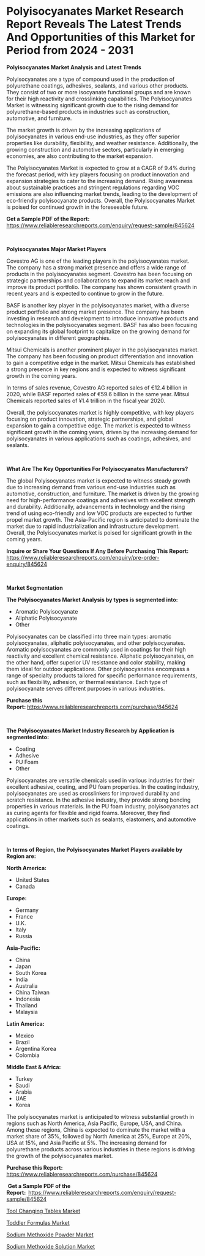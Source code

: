 <p><h1>Polyisocyanates Market Research Report Reveals The Latest Trends And Opportunities of this Market for Period from 2024 - 2031</h1></p><p><strong>Polyisocyanates Market Analysis and Latest Trends</strong></p>
<p><p>Polyisocyanates are a type of compound used in the production of polyurethane coatings, adhesives, sealants, and various other products. They consist of two or more isocyanate functional groups and are known for their high reactivity and crosslinking capabilities. The Polyisocyanates Market is witnessing significant growth due to the rising demand for polyurethane-based products in industries such as construction, automotive, and furniture.</p><p>The market growth is driven by the increasing applications of polyisocyanates in various end-use industries, as they offer superior properties like durability, flexibility, and weather resistance. Additionally, the growing construction and automotive sectors, particularly in emerging economies, are also contributing to the market expansion.</p><p>The Polyisocyanates Market is expected to grow at a CAGR of 9.4% during the forecast period, with key players focusing on product innovation and expansion strategies to cater to the increasing demand. Rising awareness about sustainable practices and stringent regulations regarding VOC emissions are also influencing market trends, leading to the development of eco-friendly polyisocyanate products. Overall, the Polyisocyanates Market is poised for continued growth in the foreseeable future.</p></p>
<p><strong>Get a Sample PDF of the Report:&nbsp;</strong> <a href="https://www.reliableresearchreports.com/enquiry/request-sample/845624">https://www.reliableresearchreports.com/enquiry/request-sample/845624</a></p>
<p>&nbsp;</p>
<p><strong>Polyisocyanates Major Market Players</strong></p>
<p><p>Covestro AG is one of the leading players in the polyisocyanates market. The company has a strong market presence and offers a wide range of products in the polyisocyanates segment. Covestro has been focusing on strategic partnerships and collaborations to expand its market reach and improve its product portfolio. The company has shown consistent growth in recent years and is expected to continue to grow in the future.</p><p>BASF is another key player in the polyisocyanates market, with a diverse product portfolio and strong market presence. The company has been investing in research and development to introduce innovative products and technologies in the polyisocyanates segment. BASF has also been focusing on expanding its global footprint to capitalize on the growing demand for polyisocyanates in different geographies.</p><p>Mitsui Chemicals is another prominent player in the polyisocyanates market. The company has been focusing on product differentiation and innovation to gain a competitive edge in the market. Mitsui Chemicals has established a strong presence in key regions and is expected to witness significant growth in the coming years.</p><p>In terms of sales revenue, Covestro AG reported sales of €12.4 billion in 2020, while BASF reported sales of €59.6 billion in the same year. Mitsui Chemicals reported sales of ¥1.4 trillion in the fiscal year 2020.</p><p>Overall, the polyisocyanates market is highly competitive, with key players focusing on product innovation, strategic partnerships, and global expansion to gain a competitive edge. The market is expected to witness significant growth in the coming years, driven by the increasing demand for polyisocyanates in various applications such as coatings, adhesives, and sealants.</p></p>
<p>&nbsp;</p>
<p><strong>What Are The Key Opportunities For Polyisocyanates Manufacturers?</strong></p>
<p><p>The global Polyisocyanates market is expected to witness steady growth due to increasing demand from various end-use industries such as automotive, construction, and furniture. The market is driven by the growing need for high-performance coatings and adhesives with excellent strength and durability. Additionally, advancements in technology and the rising trend of using eco-friendly and low VOC products are expected to further propel market growth. The Asia-Pacific region is anticipated to dominate the market due to rapid industrialization and infrastructure development. Overall, the Polyisocyanates market is poised for significant growth in the coming years.</p></p>
<p><strong>Inquire or Share Your Questions If Any Before Purchasing This Report:</strong> <a href="https://www.reliableresearchreports.com/enquiry/pre-order-enquiry/845624">https://www.reliableresearchreports.com/enquiry/pre-order-enquiry/845624</a></p>
<p>&nbsp;</p>
<p><strong>Market Segmentation</strong></p>
<p><strong>The Polyisocyanates Market Analysis by types is segmented into:</strong></p>
<p><ul><li>Aromatic Polyisocyanate</li><li>Aliphatic Polyisocyanate</li><li>Other</li></ul></p>
<p><p>Polyisocyanates can be classified into three main types: aromatic polyisocyanates, aliphatic polyisocyanates, and other polyisocyanates. Aromatic polyisocyanates are commonly used in coatings for their high reactivity and excellent chemical resistance. Aliphatic polyisocyanates, on the other hand, offer superior UV resistance and color stability, making them ideal for outdoor applications. Other polyisocyanates encompass a range of specialty products tailored for specific performance requirements, such as flexibility, adhesion, or thermal resistance. Each type of polyisocyanate serves different purposes in various industries.</p></p>
<p><strong>Purchase this Report:&nbsp;</strong><a href="https://www.reliableresearchreports.com/purchase/845624">https://www.reliableresearchreports.com/purchase/845624</a></p>
<p>&nbsp;</p>
<p><strong>The Polyisocyanates Market Industry Research by Application is segmented into:</strong></p>
<p><ul><li>Coating</li><li>Adhesive</li><li>PU Foam</li><li>Other</li></ul></p>
<p><p>Polyisocyanates are versatile chemicals used in various industries for their excellent adhesive, coating, and PU foam properties. In the coating industry, polyisocyanates are used as crosslinkers for improved durability and scratch resistance. In the adhesive industry, they provide strong bonding properties in various materials. In the PU foam industry, polyisocyanates act as curing agents for flexible and rigid foams. Moreover, they find applications in other markets such as sealants, elastomers, and automotive coatings.</p></p>
<p>&nbsp;</p>
<p><strong>In terms of Region, the Polyisocyanates Market Players available by Region are:</strong></p>
<p>
    <p> <strong> North America: </strong>
        <ul>
            <li>United States</li>
            <li>Canada</li>
        </ul>
        </p> 
    <p> <strong> Europe: </strong>
        <ul>
            <li>Germany</li>
            <li>France</li>
            <li>U.K.</li>
            <li>Italy</li>
            <li>Russia</li>
        </ul>
        </p> 
    <p> <strong> Asia-Pacific: </strong>
        <ul>
            <li>China</li>
            <li>Japan</li>
            <li>South Korea</li>
            <li>India</li>
            <li>Australia</li>
            <li>China Taiwan</li>
            <li>Indonesia</li>
            <li>Thailand</li>
            <li>Malaysia</li>
        </ul>
        </p> 
    <p> <strong> Latin America: </strong>
        <ul>
            <li>Mexico</li>
            <li>Brazil</li>
            <li>Argentina Korea</li>
            <li>Colombia</li>
        </ul>
        </p> 
    <p> <strong> Middle East & Africa: </strong>
        <ul>
            <li>Turkey</li>
            <li>Saudi</li>
            <li>Arabia</li>
            <li>UAE</li>
            <li>Korea</li>
        </ul>
    </p>
    </p>
<p><p>The polyisocyanates market is anticipated to witness substantial growth in regions such as North America, Asia Pacific, Europe, USA, and China. Among these regions, China is expected to dominate the market with a market share of 35%, followed by North America at 25%, Europe at 20%, USA at 15%, and Asia Pacific at 5%. The increasing demand for polyurethane products across various industries in these regions is driving the growth of the polyisocyanates market.</p></p>
<p><strong>Purchase this Report: </strong><a href="https://www.reliableresearchreports.com/purchase/845624">https://www.reliableresearchreports.com/purchase/845624</a></p>
<p>&nbsp;<strong>Get a Sample PDF of the Report:&nbsp;&nbsp;</strong><a href="https://www.reliableresearchreports.com/enquiry/request-sample/845624">https://www.reliableresearchreports.com/enquiry/request-sample/845624</a></p>
<p><strong></strong></p>
<p><p><a href="https://issuu.com/reportprime-2/docs/tool-changing-tables-market-size-2030.pptx">Tool Changing Tables Market</a></p><p><a href="https://issuu.com/reportprime-2/docs/toddler-formulas-market-size-2030.pptx">Toddler Formulas Market</a></p><p><a href="https://github.com/juniordelafrance/Market-Research-Report-List-2/blob/main/sodium-methoxide-powder-market.md">Sodium Methoxide Powder Market</a></p><p><a href="https://github.com/jaidynmorantestelletmjzya/Market-Research-Report-List-1/blob/main/sodium-methoxide-solution-market.md">Sodium Methoxide Solution Market</a></p></p>